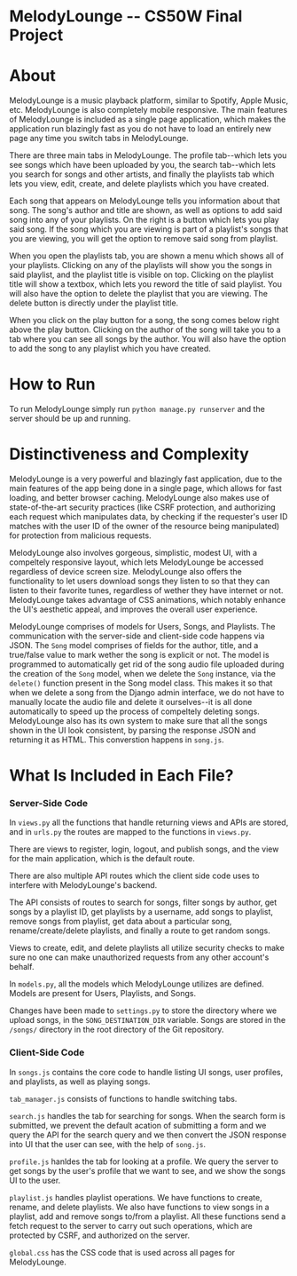 # MelodyLounge -- CS50W Final Project

# About
MelodyLounge is a music playback platform, similar to Spotify, Apple Music, etc. 
MelodyLounge is also completely mobile responsive. The main features of MelodyLounge is included as a single page application,
which makes the application run blazingly fast as you do not have to load an entirely new page any time you switch tabs in MelodyLounge.

There are three main tabs in MelodyLounge. The profile tab--which lets you see songs which have been uploaded by you, the search tab--which lets you search for songs and other artists, and finally the playlists tab which lets you view, edit, create, and delete playlists which you have created.

Each song that appears on MelodyLounge tells you information about that song. The song's author and title are shown, as well as options to add said song into any
of your playlists. On the right is a button which lets you play said song. If the song which you are viewing is part of a playlist's songs that you are viewing, you will get the option to remove said song from playlist. 

When you open the playlists tab, you are shown a menu which shows all of your playlists. Clicking on any of the playlists will show you the songs in said playlist, and the playlist title is visible on top. Clicking on the playlist title will show a textbox, which lets you reword the title of said playlist. You will also have the option to
delete the playlist that you are viewing. The delete button is directly under the playlist title. 

When you click on the play button for a song, the song comes below right above the play button. Clicking on the author of the song will take you to a tab where you can see all songs by the
author. You will also have the option to add the song to any playlist which you have created. 

# How to Run
To run MelodyLounge simply run `python manage.py runserver` and the server should be up and running.

# Distinctiveness and Complexity
MelodyLounge is a very powerful and blazingly fast application, due to the main features of the app being done in a single page, which allows for fast loading, and better browser caching. MelodyLounge also makes use of state-of-the-art security practices (like CSRF protection, and authorizing each request which manipulates data, by checking if the requester's user ID matches with the user ID of the owner of the resource being manipulated) for protection from malicious requests.

MelodyLounge also involves gorgeous, simplistic, modest UI, with a compeltely responsive layout, which lets MelodyLounge be accessed regardless of device screen size. MelodyLounge also offers the functionality to let users download songs they listen to so that they can listen to their favorite tunes, regardless of wether they have internet or not. MelodyLounge takes advantage of CSS animations, which notably enhance the UI's aesthetic appeal, and improves the overall user experience.

MelodyLounge comprises of models for Users, Songs, and Playlists. The communication with the server-side and client-side code happens via JSON. The `Song` model comprises of fields for the author, title, and a true/false value to mark wether the song is explicit or not. The model is programmed to automatically get rid of the song audio file uploaded during the creation of the `Song` model, when we delete the `Song` instance, via the `delete()` function present in the Song model class. This makes it so that when we delete a song from the Django admin interface, we do not have to manually locate the audio file and delete it ourselves--it is all done automatically to speed up the process of compeltely deleting songs. MelodyLounge also has its own system to make sure that all the songs shown in the UI look consistent, by parsing the response JSON and returning it as HTML. This converstion happens in `song.js`. 

# What Is Included in Each File?

### Server-Side Code
In `views.py` all the functions that handle returning views and APIs are stored, and in `urls.py` the routes are mapped to the functions in `views.py`.

There are views to register, login, logout, and publish songs, and the view for the main application, which is the default route.

There are also multiple API routes which the client side code uses to interfere with MelodyLounge's backend. 

The API consists of routes to search for songs, filter songs by author, get songs by a playlist ID, get playlists by a username, add songs to playlist, remove songs from playlist, get data about a particular song, rename/create/delete playlists, and finally a route to get random songs.

Views to create, edit, and delete playlists all utilize security checks to make sure no one can make unauthorized requests from any other account's behalf. 

In `models.py`, all the models which MelodyLounge utilizes are defined. Models are present for Users, Playlists, and Songs.

Changes have been made to `settings.py` to store the directory where we upload songs, in the `SONG_DESTINATION_DIR` variable. Songs are stored in the `/songs/` directory in the root directory of the Git repository.

### Client-Side Code
In `songs.js` contains the core code to handle listing UI songs, user profiles, and playlists, as well as playing songs.

`tab_manager.js` consists of functions to handle switching tabs. 

`search.js` handles the tab for searching for songs. When the search form is submitted, we prevent the default acation of submitting a form and we query the API for the search query and we then convert the JSON response into UI that the user can see, with the help of `song.js`.

`profile.js` hanldes the tab for looking at a profile. We query the server to get songs by the user's profile that we want to see, and we show the songs UI to the user.

`playlist.js` handles playlist operations. We have functions to create, rename, and delete playlists. We also have functions to view songs in a playlist, add and remove songs to/from a playlist. All these functions send a fetch request to the server to carry out such operations, which are protected by CSRF, and authorized on the server.

`global.css` has the CSS code that is used across all pages for MelodyLounge.
